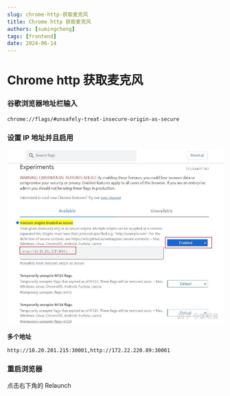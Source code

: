 ```yaml
---
slug: chrome-http-获取麦克风
title: Chrome http 获取麦克风
authors: [sumingcheng]
tags: [frontend]
date: 2024-06-14
---
```


# Chrome http 获取麦克风

### 谷歌浏览器地址栏输入

```
chrome://flags/#unsafely-treat-insecure-origin-as-secure
```

### 设置 IP 地址并且启用

![f6ef4dc1affa10203794f8d98eafca91](../image/f6ef4dc1affa10203794f8d98eafca91.jpg)

**多个地址**

```
http://10.20.201.215:30001,http://172.22.220.89:30001
```

### 重启浏览器

点击右下角的 Relaunch
